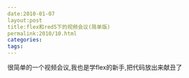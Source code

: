 ```yaml
---
date:2010-01-07
layout:post
title:flex和red5下的视频会议(简单版)
permalink:2010/10.html
categories:
tags:
---
```



<p>很简单的一个视频会议,我也是学flex的新手,把代码放出来献丑了</p>